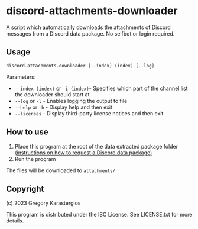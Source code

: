 discord-attachments-downloader
====================================
A script which automatically downloads the attachments of Discord messages from a Discord data package.
No selfbot or login required.

Usage
-------------------------------------
    discord-attachments-downloader [--index] (index) [--log]

Parameters:

* `--index (index)` or `-i (index)`- Specifies which part of the channel list the downloader should start at
* `--log` or `-l` - Enables logging the output to file
* `--help` or `-h` - Display help and then exit
* `--licenses` - Display third-party license notices and then exit

How to use
-------------------------------------
1. Place this program at the root of the data extracted package folder [(instructions on how to request a Discord data package)](https://support.discord.com/hc/en-us/articles/360004957991-Your-Discord-Data-Package)
2. Run the program

The files will be downloaded to `attachments/`

Copyright
-------------------------------------
(c) 2023 Gregory Karastergios

This program is distributed under the ISC License. See LICENSE.txt for more details.